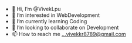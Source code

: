 - 👋 Hi, I’m @VivekLpu
- 👀 I’m interested in WebDevelopment
- 🌱 I’m currently learning Coding
- 💞️ I’m looking to collaborate on Development
- 📫 How to reach me ...vivekkr8789@gmail.com

<!---
VivekLpu/VivekLpu is a ✨ special ✨ repository because its `README.md` (this file) appears on your GitHub profile.
You can click the Preview link to take a look at your changes.
--->
